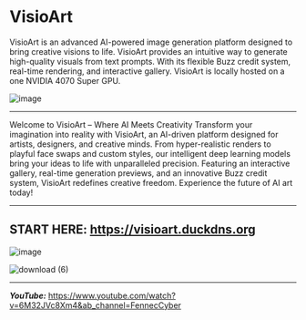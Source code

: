 # VisioArt
VisioArt is an advanced AI-powered image generation platform designed to bring creative visions to life. VisioArt provides an intuitive way to generate high-quality visuals from text prompts. With its flexible Buzz credit system, real-time rendering, and interactive gallery. VisioArt is locally hosted on a one NVIDIA 4070 Super GPU.

![image](https://github.com/user-attachments/assets/b275f00c-1fdf-434a-87d1-bdb5be337271)

------------------------------------------------

Welcome to VisioArt – Where AI Meets Creativity
Transform your imagination into reality with VisioArt, an AI-driven platform designed for artists, designers, and creative minds. From hyper-realistic renders to playful face swaps and custom styles, our intelligent deep learning models bring your ideas to life with unparalleled precision. Featuring an interactive gallery, real-time generation previews, and an innovative Buzz credit system, VisioArt redefines creative freedom. Experience the future of AI art today!

------------------------------------------------
**START HERE**: https://visioart.duckdns.org
------------------------------------------------

![image](https://github.com/user-attachments/assets/d86feee3-3583-4fc6-ba29-eca4fd0910ea)

![download (6)](https://github.com/user-attachments/assets/8471dcb7-85fd-4df4-a218-c2ff480efe0f)

------------------------------
***YouTube:*** https://www.youtube.com/watch?v=6M32JVc8Xm4&ab_channel=FennecCyber
